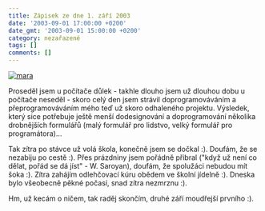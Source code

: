 ```yaml
---
title: Zápisek ze dne 1. září 2003
date: '2003-09-01 17:00:00 +0200'
date_gmt: '2003-09-01 15:00:00 +0200'
category: nezařazené
tags: []
comments: []
---
```

<p>
<div >  <a href="/assets/migrated/old-images/mara2.jpg"><img alt="mara" src="/assets/migrated/old-images/mara2.jpg"></a>  </div>
<p>Proseděl jsem u počítače důlek - takhle dlouho jsem už dlouhou dobu u počítače neseděl - skoro celý den  jsem strávil doprogramováváním a přeprogramováváním mého teď už skoro odhaleného projektu. Výsledek, který  sice potřebuje ještě menší dodesignování a doprogramování několika drobnějších formulářů (malý formulář pro lidstvo,  velký formulář pro programátora)...</p>
<p>Tak zítra po stávce už volá škola, konečně jsem se dočkal :). Doufám, že se nezabiju po cestě :). Přes prázdniny  jsem pořádně přibral ("když už není co dělat, pořád se dá jíst" - W. Saroyan), doufám, že spolužáci nebudou mít šoka :).  Zítra zahájím odlehčovací kúru obědem ve školní jídelně :). Dneska bylo všeobecně pěkné počasí, snad zítra nezmrznu :).
<p>Hm, už kecám o ničem, tak raděj skončím, druhé září moudřejší prvního :).</p>
